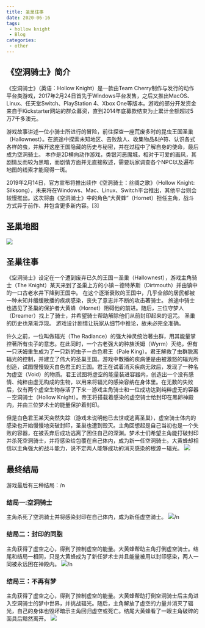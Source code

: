 ```yaml
---
title: 圣巢往事
date: 2020-06-16
tags:
 - hollow knight
 - Blog
categories:
 - other
---
```

## 《空洞骑士》简介
《空洞骑士》（英语：Hollow Knight）是一款由Team Cherry制作与发行的动作平台类游戏，2017年2月24日首先于Windows平台发售，之后又推出MacOS、Linux、任天堂Switch、PlayStation 4、Xbox One等版本。游戏的部分开发资金来自于Kickstarter网站的群众募资，直到2014年底募款结束为止累计金额超过5万7千多澳元。

游戏故事讲述一位小骑士所进行的冒险，前往探查一座荒废多时的昆虫王国圣巢（Hallownest）。在旅途中探索未知地区、击败敌人、收集物品&护符、认识各式各样的虫，并解开这座王国隐藏的历史与秘密，并在过程中了解自身的使命，最后成为空洞骑士。 本作是2D横向动作游戏，类银河恶魔城，相对于可爱的画风，其剧情反而较为黑暗，而剧情方面并无直接叙述，需要玩家调查各个NPC以及遍布地图的线索才能窥得一斑。

2019年2月14日，官方宣布将推出续作《空洞骑士：丝绸之歌》（Hollow Knight: Silksong），未来将在Windows、Mac、Linux、Switch平台推出，其他平台则会较慢推出。这次将由《空洞骑士》中的角色“大黄蜂”（Hornet）担任主角，战斗方式异于前作、并包含更多新内容。[3]
## 圣巢地图
![](asset/hollow_knight_maps.jpg)
## 圣巢往事
《空洞骑士》设定在一个遭到废弃已久的王国－圣巢（Hallownest），游戏主角骑士（The Knight）某天来到了圣巢上方的小镇－德特茅斯（Dirtmouth）并由镇中的一口古老水井下降到王国中。
在这个逐渐衰败的王国中，几乎全部的居民都被一种未知并缓缓散播的疾病感染，丧失了意志并不断的攻击著骑士。
旅途中骑士也遇见了圣巢的保护者大黄蜂（Hornet）阻碍他的前进。随后，三位守梦人（Dreamer）找上了骑士，并希望骑士帮助解除他们从前封印起来的诅咒。 圣巢的历史也渐渐浮现。
游戏设计剧情让玩家从细节中推论，故未必完全准确。

许久之前，一位叫做辐光（The Radiance）的强大神灵统治著虫群，用其能量掌控著所有虫子的意志。在此同时，一个古老强大的种族沃姆（Wyrm）灭绝，但有一只沃姆重生成为了一只新的虫子－白色君王（Pale King）。君王解救了虫群脱离辐光的控制，并建立了伟大的圣巢王国。游戏中散播的疾病便是由被激怒的辐光所创造，试图慢慢毁灭白色君王的王国。君王在试着消灭疾病无效后，发现了一种名为虚空（Void）的物质。君王试图将虚空的能量装进容器内，创造出一个没有感情、纯粹由虚无构成的生物，以用来将辐光的感染容纳在身体里。在无数的失败后，仅有两个虚空生物存活了下来－游戏主角骑士和一位成功达到纯粹虚无的容器－空洞骑士（Hollow Knight）。帝王将搭载着感染的虚空骑士给封印在黑卵神殿内，并由三位梦术士的能量保护着封印。

但是白色君王某天突然失踪（游戏未说明他已去世或逃离圣巢），虚空骑士体内的感染也开始慢慢地突破封印，圣巢也遭到毁灭。主角回想起是自己当初也是一个失败的容器，在被丢弃后成功逃离了困住自己的深渊。梦术士们希望主角能打破封印并杀死空洞骑士，并将感染给包覆在自己体内，成为新一任空洞骑士。大黄蜂却相信以主角强大的战斗能力，说不定两人能够成功的消灭感染的根源－辐光。
![](asset/hollow_hornet.png)

## 最终结局
游戏最后有三种结局：/n

### 结局一:空洞骑士
主角杀死了空洞骑士并将感染封印在自己体内，成为新任虚空骑士。
![](asset/hollow_knight_1.png)/n

### 结局二：封印的同胞
主角获得了虚空之心，得到了控制虚空的能量。大黄蜂帮助主角打倒虚空骑士。结尾和结局一相同，只是大黄蜂成为了新任梦术士并且能量被用以封印感染，两人一同被永远困在神殿内。
![](asset/hollow_knight_2.png)/n

### 结局三：不再有梦
主角获得了虚空之心，得到了控制虚空的能量。大黄蜂帮助打倒空洞骑士后主角进入空洞骑士的梦中世界，并挑战辐光。随后，主角解放了虚空的力量并消灭了辐光，自己的身体也毁坏暗示主角回归虚空或死亡。结尾大黄蜂看了一眼主角破碎的面具后黯然离开。
![](asset/hollow_knight_3.png)
